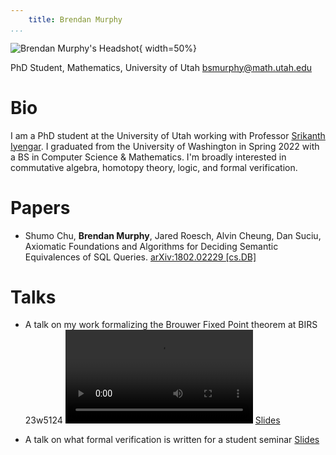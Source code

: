 ```yaml
---
    title: Brendan Murphy
...
```


![](/public/img/headshot.jpg "Brendan Murphy's Headshot"){ width=50%}

PhD Student, Mathematics, University of Utah
<bsmurphy@math.utah.edu>

# Bio

I am a PhD student at the University of Utah working with Professor [Srikanth Iyengar](http://www.math.utah.edu/~iyengar/).
I graduated from the University of Washington in Spring 2022 with a BS in Computer Science & Mathematics.
I'm broadly interested in commutative algebra, homotopy theory, logic, and formal verification.

# Papers

* Shumo Chu, **Brendan Murphy**, Jared Roesch, Alvin Cheung, Dan Suciu, Axiomatic Foundations and Algorithms for Deciding Semantic Equivalences of SQL Queries. [arXiv:1802.02229 [cs.DB]](https://arxiv.org/abs/1802.02229)

# Talks
* A talk on my work formalizing the Brouwer Fixed Point theorem at BIRS 23w5124
![](/videos/BFT_talk.mp4)
[Slides](/pdfs/BFT_Talk.pdf)

* A talk on what formal verification is written for a student seminar
[Slides](/pdfs/Lean_Talk.pdf)
